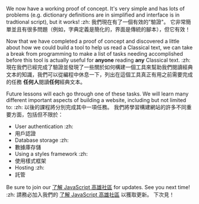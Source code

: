 We now have a working proof of concept. It's very simple and has lots of problems (e.g. dictionary definitions are in simplified and interface is in tradtional script), but it works! :zh: 我們現在有了一個有效的"驗證"。 它非常簡單並且有很多問題（例如，字典定義是簡化的，界面是傳統的腳本），但它有效！

Now that we have completed a proof of concept and discovered a little about how we could build a tool to help us read a Classical text, we can take a break from programming to make a list of tasks needing accomplished before this tool is actually useful for **anyone** reading **any** Classical text. :zh: 現在我們已經完成了驗證並發現了一些關於如何構建一個工具來幫助我們閱讀經典文本的知識，我們可以從編程中休息一下，列出在這個工具真正有用之前需要完成的任務 **任何人**閱讀**任何**經典文本。

Future lessons will each go through one of these tasks. We will learn many different important aspects of building a website, including but not limited to: :zh: 以後的課程將分別完成其中一項任務。 我們將學習構建網站的許多不同重要方面，包括但不限於：

- User authentication :zh: 
- 用戶認證
- Database storage :zh: 
- 數據庫存儲
- Using a styles framework :zh: 
- 使用樣式框架
- Hosting :zh: 
- 託管

Be sure to join our [了解 JavaScript 高雄社區](https://www.facebook.com/groups/liaojiejavascript) for updates. See you next time! :zh: 請務必加入我們的 [了解 JavaScript 高雄社區](https://www.facebook.com/groups/liaojiejavascript) 以獲取更新。 下次見！